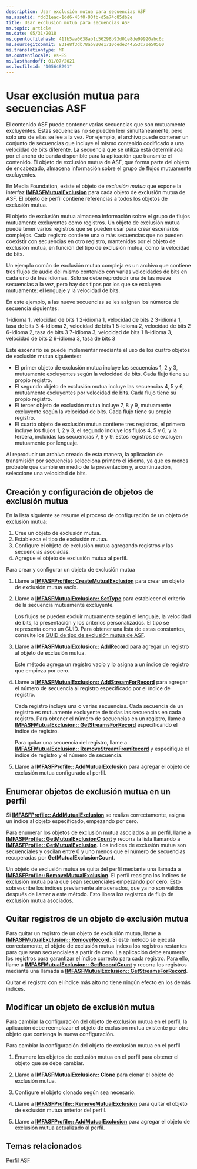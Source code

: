 ```yaml
---
description: Usar exclusión mutua para secuencias ASF
ms.assetid: fdd31eac-1dd6-45f0-90fb-d5a74c85db2e
title: Usar exclusión mutua para secuencias ASF
ms.topic: article
ms.date: 05/31/2018
ms.openlocfilehash: 411b5aa0638ab1c56298b93d01e8de99920abc6c
ms.sourcegitcommit: 831e8f3db78ab820e1710cede244553c70e50500
ms.translationtype: MT
ms.contentlocale: es-ES
ms.lasthandoff: 01/07/2021
ms.locfileid: "105648291"
---
```

# <a name="using-mutual-exclusion-for-asf-streams"></a>Usar exclusión mutua para secuencias ASF

El contenido ASF puede contener varias secuencias que son mutuamente excluyentes. Estas secuencias no se pueden leer simultáneamente, pero solo una de ellas se lee a la vez. Por ejemplo, el archivo puede contener un conjunto de secuencias que incluye el mismo contenido codificado a una velocidad de bits diferente. La secuencia que se utiliza está determinada por el ancho de banda disponible para la aplicación que transmite el contenido. El objeto de exclusión mutua de ASF, que forma parte del objeto de encabezado, almacena información sobre el grupo de flujos mutuamente excluyentes.

En Media Foundation, existe el objeto de *exclusión mutua* que expone la interfaz [**IMFASFMutualExclusion**](/windows/desktop/api/wmcontainer/nn-wmcontainer-imfasfmutualexclusion) para cada objeto de exclusión mutua de ASF. El objeto de perfil contiene referencias a todos los objetos de exclusión mutua.

El objeto de exclusión mutua almacena información sobre el grupo de flujos mutuamente excluyentes como registros. Un objeto de exclusión mutua puede tener varios registros que se pueden usar para crear escenarios complejos. Cada registro contiene una o más secuencias que no pueden coexistir con secuencias en otro registro, mantenidas por el objeto de exclusión mutua, en función del tipo de exclusión mutua, como la velocidad de bits.

Un ejemplo común de exclusión mutua compleja es un archivo que contiene tres flujos de audio del mismo contenido con varias velocidades de bits en cada uno de tres idiomas. Solo se debe reproducir una de las nueve secuencias a la vez, pero hay dos tipos por los que se excluyen mutuamente: el lenguaje y la velocidad de bits.

En este ejemplo, a las nueve secuencias se les asignan los números de secuencia siguientes:

<dl> 1-idioma 1, velocidad de bits 1  
2-idioma 1, velocidad de bits 2  
3-idioma 1, tasa de bits 3  
4-idioma 2, velocidad de bits 1  
5-idioma 2, velocidad de bits 2  
6-idioma 2, tasa de bits 3  
7-idioma 3, velocidad de bits 1  
8-idioma 3, velocidad de bits 2  
9-idioma 3, tasa de bits 3  
</dl>

Este escenario se puede implementar mediante el uso de los cuatro objetos de exclusión mutua siguientes:

-   El primer objeto de exclusión mutua incluye las secuencias 1, 2 y 3, mutuamente excluyentes según la velocidad de bits. Cada flujo tiene su propio registro.
-   El segundo objeto de exclusión mutua incluye las secuencias 4, 5 y 6, mutuamente excluyentes por velocidad de bits. Cada flujo tiene su propio registro.
-   El tercer objeto de exclusión mutua incluye 7, 8 y 9, mutuamente excluyente según la velocidad de bits. Cada flujo tiene su propio registro.
-   El cuarto objeto de exclusión mutua contiene tres registros, el primero incluye los flujos 1, 2 y 3; el segundo incluye los flujos 4, 5 y 6; y la tercera, incluidas las secuencias 7, 8 y 9. Estos registros se excluyen mutuamente por lenguaje.

Al reproducir un archivo creado de esta manera, la aplicación de transmisión por secuencias selecciona primero el idioma, ya que es menos probable que cambie en medio de la presentación y, a continuación, seleccione una velocidad de bits.

## <a name="mutual-exclusion-object-creation-and-configuration"></a>Creación y configuración de objetos de exclusión mutua

En la lista siguiente se resume el proceso de configuración de un objeto de exclusión mutua:

1.  Cree un objeto de exclusión mutua.
2.  Establezca el tipo de exclusión mutua.
3.  Configure el objeto de exclusión mutua agregando registros y las secuencias asociadas.
4.  Agregue el objeto de exclusión mutua al perfil.

Para crear y configurar un objeto de exclusión mutua

1.  Llame a [**IMFASFProfile:: CreateMutualExclusion**](/windows/desktop/api/wmcontainer/nf-wmcontainer-imfasfprofile-createmutualexclusion) para crear un objeto de exclusión mutua vacío.
2.  Llame a [**IMFASFMutualExclusion:: SetType**](/windows/desktop/api/wmcontainer/nf-wmcontainer-imfasfmutualexclusion-settype) para establecer el criterio de la secuencia mutuamente excluyente.

    Los flujos se pueden excluir mutuamente según el lenguaje, la velocidad de bits, la presentación y los criterios personalizados. El tipo se representa como un GUID. Para obtener una lista de estas constantes, consulte los [GUID de tipo de exclusión mutua de ASF](asf-mutual-exclusion-type-guids.md).

3.  Llame a [**IMFASFMutualExclusion:: AddRecord**](/windows/desktop/api/wmcontainer/nf-wmcontainer-imfasfmutualexclusion-addrecord) para agregar un registro al objeto de exclusión mutua.

    Este método agrega un registro vacío y lo asigna a un índice de registro que empieza por cero.

4.  Llame a [**IMFASFMutualExclusion:: AddStreamForRecord**](/windows/desktop/api/wmcontainer/nf-wmcontainer-imfasfmutualexclusion-addstreamforrecord) para agregar el número de secuencia al registro especificado por el índice de registro.

    Cada registro incluye una o varias secuencias. Cada secuencia de un registro es mutuamente excluyente de todas las secuencias en cada registro. Para obtener el número de secuencias en un registro, llame a [**IMFASFMutualExclusion:: GetStreamsForRecord**](/windows/desktop/api/wmcontainer/nf-wmcontainer-imfasfmutualexclusion-getstreamsforrecord) especificando el índice de registro.

    Para quitar una secuencia del registro, llame a [**IMFASFMutualExclusion:: RemoveStreamFromRecord**](/windows/desktop/api/wmcontainer/nf-wmcontainer-imfasfmutualexclusion-removestreamfromrecord) y especifique el índice de registro y el número de secuencia.

5.  Llame a [**IMFASFProfile:: AddMutualExclusion**](/windows/desktop/api/wmcontainer/nf-wmcontainer-imfasfprofile-addmutualexclusion) para agregar el objeto de exclusión mutua configurado al perfil.

## <a name="enumerating-mutual-exclusion-objects-in-a-profile"></a>Enumerar objetos de exclusión mutua en un perfil

Si [**IMFASFProfile:: AddMutualExclusion**](/windows/desktop/api/wmcontainer/nf-wmcontainer-imfasfprofile-addmutualexclusion) se realiza correctamente, asigna un índice al objeto especificado, empezando por cero.

Para enumerar los objetos de exclusión mutua asociados a un perfil, llame a [**IMFASFProfile:: GetMutualExclusionCount**](/windows/desktop/api/wmcontainer/nf-wmcontainer-imfasfprofile-getmutualexclusioncount) y recorra la lista llamando a [**IMFASFProfile:: GetMutualExclusion**](/windows/desktop/api/wmcontainer/nf-wmcontainer-imfasfprofile-getmutualexclusion). Los índices de exclusión mutua son secuenciales y oscilan entre 0 y uno menos que el número de secuencias recuperadas por **GetMutualExclusionCount**.

Un objeto de exclusión mutua se quita del perfil mediante una llamada a [**IMFASFProfile:: RemoveMutualExclusion**](/windows/desktop/api/wmcontainer/nf-wmcontainer-imfasfprofile-removemutualexclusion). El perfil reasigna los índices de exclusión mutua para que sean secuenciales empezando por cero. Esto sobrescribe los índices previamente almacenados, que ya no son válidos después de llamar a este método. Esto libera los registros de flujo de exclusión mutua asociados.

## <a name="removing-records-in-a-mutual-exclusion-object"></a>Quitar registros de un objeto de exclusión mutua

Para quitar un registro de un objeto de exclusión mutua, llame a [**IMFASFMutualExclusion:: RemoveRecord**](/windows/desktop/api/wmcontainer/nf-wmcontainer-imfasfmutualexclusion-removerecord). Si este método se ejecuta correctamente, el objeto de exclusión mutua indexa los registros restantes para que sean secuenciales a partir de cero. La aplicación debe enumerar los registros para garantizar el índice correcto para cada registro. Para ello, llame a [**IMFASFMutualExclusion:: GetRecordCount**](/windows/desktop/api/wmcontainer/nf-wmcontainer-imfasfmutualexclusion-getrecordcount) y recorra los registros mediante una llamada a [**IMFASFMutualExclusion:: GetStreamsForRecord**](/windows/desktop/api/wmcontainer/nf-wmcontainer-imfasfmutualexclusion-getstreamsforrecord).

Quitar el registro con el índice más alto no tiene ningún efecto en los demás índices.

## <a name="modifying-a-mutual-exclusion-object"></a>Modificar un objeto de exclusión mutua

Para cambiar la configuración del objeto de exclusión mutua en el perfil, la aplicación debe reemplazar el objeto de exclusión mutua existente por otro objeto que contenga la nueva configuración.

Para cambiar la configuración del objeto de exclusión mutua en el perfil

1.  Enumere los objetos de exclusión mutua en el perfil para obtener el objeto que se debe cambiar.
2.  Llame a [**IMFASFMutualExclusion:: Clone**](/windows/desktop/api/wmcontainer/nf-wmcontainer-imfasfmutualexclusion-clone) para clonar el objeto de exclusión mutua.

3.  Configure el objeto clonado según sea necesario.
4.  Llame a [**IMFASFProfile:: RemoveMutualExclusion**](/windows/desktop/api/wmcontainer/nf-wmcontainer-imfasfprofile-removemutualexclusion) para quitar el objeto de exclusión mutua anterior del perfil.

5.  Llame a [**IMFASFProfile:: AddMutualExclusion**](/windows/desktop/api/wmcontainer/nf-wmcontainer-imfasfprofile-addmutualexclusion) para agregar el objeto de exclusión mutua actualizado al perfil.

## <a name="related-topics"></a>Temas relacionados

<dl> <dt>

[Perfil ASF](asf-profile.md)
</dt> </dl>

 

 



